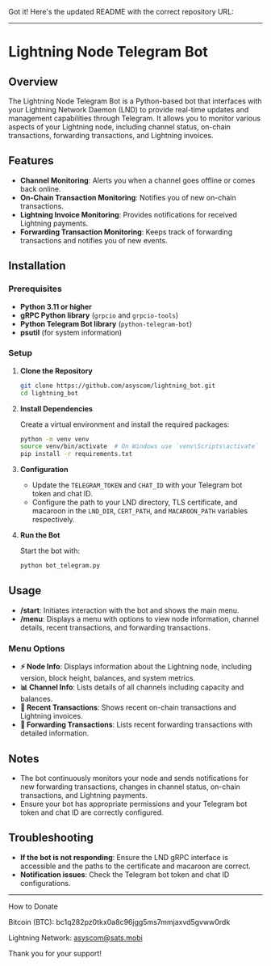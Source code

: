 Got it! Here's the updated README with the correct repository URL:

---

# Lightning Node Telegram Bot

## Overview

The Lightning Node Telegram Bot is a Python-based bot that interfaces with your Lightning Network Daemon (LND) to provide real-time updates and management capabilities through Telegram. It allows you to monitor various aspects of your Lightning node, including channel status, on-chain transactions, forwarding transactions, and Lightning invoices.

## Features

- **Channel Monitoring**: Alerts you when a channel goes offline or comes back online.
- **On-Chain Transaction Monitoring**: Notifies you of new on-chain transactions.
- **Lightning Invoice Monitoring**: Provides notifications for received Lightning payments.
- **Forwarding Transaction Monitoring**: Keeps track of forwarding transactions and notifies you of new events.

## Installation

### Prerequisites

- **Python 3.11 or higher**
- **gRPC Python library** (`grpcio` and `grpcio-tools`)
- **Python Telegram Bot library** (`python-telegram-bot`)
- **psutil** (for system information)

### Setup

1. **Clone the Repository**

   ```bash
   git clone https://github.com/asyscom/lightning_bot.git
   cd lightning_bot
   ```

2. **Install Dependencies**

   Create a virtual environment and install the required packages:

   ```bash
   python -m venv venv
   source venv/bin/activate  # On Windows use `venv\Scripts\activate`
   pip install -r requirements.txt
   ```

3. **Configuration**

   - Update the `TELEGRAM_TOKEN` and `CHAT_ID` with your Telegram bot token and chat ID.
   - Configure the path to your LND directory, TLS certificate, and macaroon in the `LND_DIR`, `CERT_PATH`, and `MACAROON_PATH` variables respectively.

4. **Run the Bot**

   Start the bot with:

   ```bash
   python bot_telegram.py
   ```

## Usage

- **/start**: Initiates interaction with the bot and shows the main menu.
- **/menu**: Displays a menu with options to view node information, channel details, recent transactions, and forwarding transactions.

### Menu Options

- **⚡ Node Info**: Displays information about the Lightning node, including version, block height, balances, and system metrics.
- **📊 Channel Info**: Lists details of all channels including capacity and balances.
- **🔄 Recent Transactions**: Shows recent on-chain transactions and Lightning invoices.
- **🔄 Forwarding Transactions**: Lists recent forwarding transactions with detailed information.

## Notes

- The bot continuously monitors your node and sends notifications for new forwarding transactions, changes in channel status, on-chain transactions, and Lightning payments.
- Ensure your bot has appropriate permissions and your Telegram bot token and chat ID are correctly configured.

## Troubleshooting

- **If the bot is not responding**: Ensure the LND gRPC interface is accessible and the paths to the certificate and macaroon are correct.
- **Notification issues**: Check the Telegram bot token and chat ID configurations.

---


How to Donate

Bitcoin (BTC): bc1q282pz0tkx0a8c96jgg5ms7mmjaxvd5gvww0rdk

Lightning Network: asyscom@sats.mobi

Thank you for your support!
